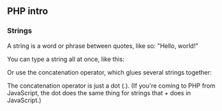 ## PHP intro
### Strings
A string is a word or phrase between quotes, like so: "Hello, world!"

You can type a string all at once, like this:

<?php
  echo "Hello, world!";
?>
Or use the concatenation operator, which glues several strings together:

<?php
   echo "Hello," . " " . "world" . "!";
?>
The concatenation operator is just a dot (.). (If you're coming to PHP from JavaScript, the dot does the same thing for strings that + does in JavaScript.)
